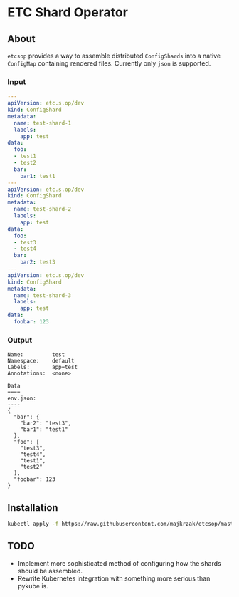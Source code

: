 ETC Shard Operator
==================

About
-----

`etcsop` provides a way to assemble distributed `ConfigShards` into a native `ConfigMap` containing rendered files.
Currently only `json` is supported.

### Input

```yaml
---
apiVersion: etc.s.op/dev
kind: ConfigShard
metadata:
  name: test-shard-1
  labels:
    app: test
data:
  foo:
  - test1
  - test2
  bar:
    bar1: test1
---
apiVersion: etc.s.op/dev
kind: ConfigShard
metadata:
  name: test-shard-2
  labels:
    app: test
data:
  foo:
  - test3
  - test4
  bar:
    bar2: test3
---
apiVersion: etc.s.op/dev
kind: ConfigShard
metadata:
  name: test-shard-3
  labels:
    app: test
data:
  foobar: 123
```

### Output

```
Name:         test
Namespace:    default
Labels:       app=test
Annotations:  <none>

Data
====
env.json:
----
{
  "bar": {
    "bar2": "test3",
    "bar1": "test1"
  },
  "foo": [
    "test3",
    "test4",
    "test1",
    "test2"
  ],
  "foobar": 123
}
```

Installation
------------

```sh
kubectl apply -f https://raw.githubusercontent.com/majkrzak/etcsop/master/etcsop.yaml
```

TODO
---- 

- Implement more sophisticated method of configuring how the shards should be assembled.
- Rewrite Kubernetes integration with something more serious than pykube is.
